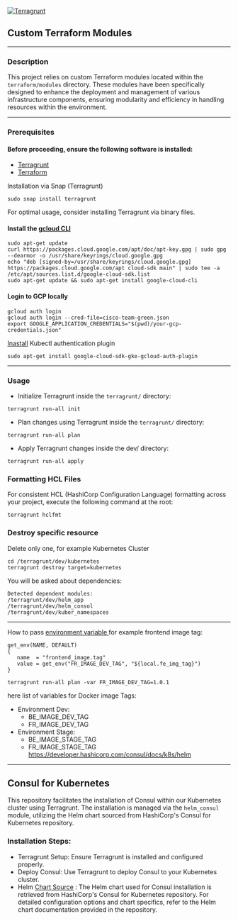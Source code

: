 [![Terragrunt](https://github.com/DTG-cisco/devops-team-green-2/actions/workflows/terragrant.yml/badge.svg?branch=main)](https://github.com/DTG-cisco/devops-team-green-2/actions/workflows/terragrant.yml)
## Custom Terraform Modules

---------------------------
### Description

This project relies on custom Terraform modules located within the `terraform/modules` directory. These modules have been specifically designed to enhance the deployment and management of various infrastructure components, ensuring modularity and efficiency in handling resources within the environment.

---------------------------

### Prerequisites
#### Before proceeding, ensure the following software is installed:

- [Terragrunt](https://terragrunt.gruntwork.io/docs/getting-started/install/) 
- [Terraform](https://developer.hashicorp.com/terraform/install)

Installation via Snap (Terragrunt)
```shell
sudo snap install terragrunt
```
For optimal usage, consider installing Terragrunt via binary files.

#### Install the [ gcloud CLI](https://cloud.google.com/sdk/docs/install#deb)
```shell
sudo apt-get update
curl https://packages.cloud.google.com/apt/doc/apt-key.gpg | sudo gpg --dearmor -o /usr/share/keyrings/cloud.google.gpg
echo "deb [signed-by=/usr/share/keyrings/cloud.google.gpg] https://packages.cloud.google.com/apt cloud-sdk main" | sudo tee -a /etc/apt/sources.list.d/google-cloud-sdk.list
sudo apt-get update && sudo apt-get install google-cloud-cli
```

#### Login to GCP locally 
```shell
gcloud auth login
gcloud auth login --cred-file=cisco-team-green.json
export GOOGLE_APPLICATION_CREDENTIALS="$(pwd)/your-gcp-credentials.json"
```

[Inastall](https://cloud.google.com/blog/products/containers-kubernetes/kubectl-auth-changes-in-gke) Kubectl authentication plugin 
```shell
sudo apt-get install google-cloud-sdk-gke-gcloud-auth-plugin
```
---------------------------
### Usage
- Initialize Terragrunt inside the `terragrunt/` directory:
```shell
terragrunt run-all init
```

- Plan changes using Terragrunt inside the `terragrunt/` directory:
```shell
terragrunt run-all plan
```

- Apply Terragrunt changes inside the dev/ directory:
```shell
terragrunt run-all apply
```

### Formatting HCL Files
For consistent HCL (HashiCorp Configuration Language) formatting across your project, execute the following command at the root:
```shell
terragrunt hclfmt
```

### Destroy specific resource 
Delete only one, for example Kubernetes Cluster 
```shell
cd /terragrunt/dev/kubernetes
terragrunt destroy target=kubernetes
```

You will be asked about dependencies:
```text
Detected dependent modules:
/terragrunt/dev/helm_app
/terragrunt/dev/helm_consol
/terragrunt/dev/kuber_namespaces
```
----------------------
How to pass [environment variable ](https://terragrunt.gruntwork.io/docs/reference/built-in-functions/#get_env) for example frontend image tag:
```text
get_env(NAME, DEFAULT)
{
   name  = "frontend_image.tag"
   value = get_env("FR_IMAGE_DEV_TAG", "${local.fe_img_tag}")
}
```

```shell
terragrunt run-all plan -var FR_IMAGE_DEV_TAG=1.0.1
```
here list of variables for Docker image Tags:
- Environment Dev:
  - BE_IMAGE_DEV_TAG
  - FR_IMAGE_DEV_TAG
- Environment Stage:
  - BE_IMAGE_STAGE_TAG
  - FR_IMAGE_STAGE_TAG
https://developer.hashicorp.com/consul/docs/k8s/helm

-------------------------
## Consul for Kubernetes

This repository facilitates the installation of Consul within our Kubernetes cluster using Terragrunt. 
The installation is managed via the `helm_consul` module, utilizing the Helm chart sourced from HashiCorp's Consul for Kubernetes repository.

### Installation Steps:
- Terragrunt Setup:
Ensure Terragrunt is installed and configured properly. 
- Deploy Consul:
Use Terragrunt to deploy Consul to your Kubernetes cluster.
- Helm [Chart Source](https://github.com/hashicorp/consul-k8s) :
The Helm chart used for Consul installation is retrieved from HashiCorp's Consul for Kubernetes repository. 
For detailed configuration options and chart specifics, refer to the Helm chart documentation provided in the repository.


